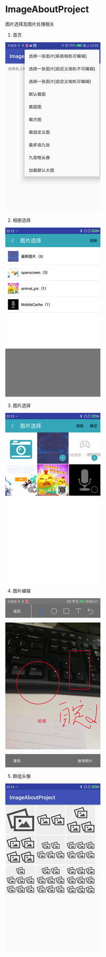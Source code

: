# ImageAboutProject
图片选择及图片处理相关
1. 首页

![image](https://github.com/liujinchao/ImageAboutProject/blob/master/screenshot/首页.png)

2. 相册选择

![image](https://github.com/liujinchao/ImageAboutProject/blob/master/screenshot/相册选择.png)

3. 图片选择

![image](https://github.com/liujinchao/ImageAboutProject/blob/master/screenshot/图库选择.png)

4. 图片编辑

![image](https://github.com/liujinchao/ImageAboutProject/blob/master/screenshot/图片编辑.png)

5. 群组头像

![image](https://github.com/liujinchao/ImageAboutProject/blob/master/screenshot/群组头像.png)
